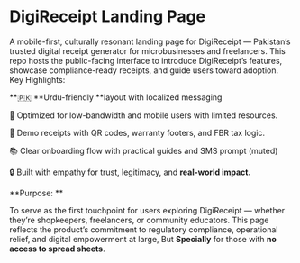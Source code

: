 # DigiReceipt Landing Page

A mobile-first, culturally resonant landing page for DigiReceipt — Pakistan’s trusted digital receipt generator for microbusinesses and freelancers. This repo hosts the public-facing interface to introduce DigiReceipt’s features, showcase compliance-ready receipts, and guide users toward adoption.
Key Highlights:


**🇵🇰 **Urdu-friendly **layout with localized messaging

📱 Optimized for low-bandwidth and mobile users with limited resources.

🧾 Demo receipts with QR codes, warranty footers, and FBR tax logic.

📚 Clear onboarding flow with practical guides and SMS prompt (muted)

🔒 Built with empathy for trust, legitimacy, and **real-world impact.**

**Purpose: **

To serve as the first touchpoint for users exploring DigiReceipt — whether they’re shopkeepers, freelancers, or community educators. This page reflects the product’s commitment to regulatory compliance, operational relief, and digital empowerment at large, But **Specially** for those with **no access to spread sheets**.
